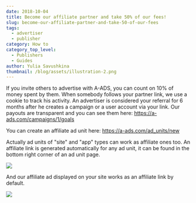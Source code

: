 ```yaml
---
date: 2018-10-04
title: Become our affiliate partner and take 50% of our fees!
slug: become-our-affiliate-partner-and-take-50-of-our-fees
tags:
  - advertiser
  - publisher
category: How to
category_top_level:
  - Publishers
  - Guides
author: Yulia Savushkina
thumbnail: /blog/assets/illustration-2.png
---
```

If you invite others to advertise with A-ADS, you can count on 10% of money spent by them. When somebody follows your partner link, we use a cookie to track his activity. An advertiser is considered your referral for 6 months after he creates a campaign or a user account via your link. Our payouts are transparent and you can see them here: <https://a-ads.com/campaigns/1/goals>

You can create an affiliate ad unit here: <https://a-ads.com/ad_units/new>

Actually ad units of "site" and "app" types can work as affiliate ones too. An affiliate link is generated automatically for any ad unit, it can be found in the bottom right corner of an ad unit page. 

![](/blog/assets/screenshot-2-.png)

And our affiliate ad displayed on your site works as an affiliate link by default.

![](/blog/assets/screenshot-3-.png)
